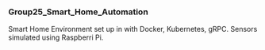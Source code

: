 ### Group25_Smart_Home_Automation
Smart Home Environment set up in with Docker, Kubernetes, gRPC.
Sensors simulated using Raspberri Pi.

